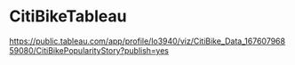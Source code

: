 # CitiBikeTableau

https://public.tableau.com/app/profile/lo3940/viz/CitiBike_Data_16760796859080/CitiBikePopularityStory?publish=yes
